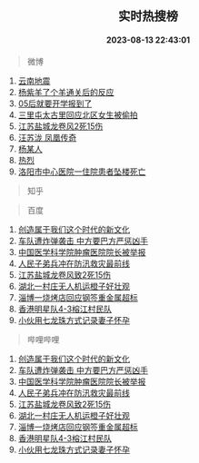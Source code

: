 <div align="center"><h2>实时热搜榜</h2><h4>2023-08-13 22:43:01</h4></div>

> 微博  

1. [云南地震](https://s.weibo.com/weibo?q=%E4%BA%91%E5%8D%97%E5%9C%B0%E9%9C%87&t=31&band_rank=1&Refer=top)<br />
2. [杨紫羊了个羊通关后的反应](https://s.weibo.com/weibo?q=%23%E6%9D%A8%E7%B4%AB%E7%BE%8A%E4%BA%86%E4%B8%AA%E7%BE%8A%E9%80%9A%E5%85%B3%E5%90%8E%E7%9A%84%E5%8F%8D%E5%BA%94%23&t=31&band_rank=2&Refer=top)<br />
3. [05后就要开学报到了](https://s.weibo.com/weibo?q=%2305%E5%90%8E%E5%B0%B1%E8%A6%81%E5%BC%80%E5%AD%A6%E6%8A%A5%E5%88%B0%E4%BA%86%23&t=31&band_rank=3&Refer=top)<br />
4. [三里屯太古里回应北区女生被偷拍](https://s.weibo.com/weibo?q=%23%E4%B8%89%E9%87%8C%E5%B1%AF%E5%A4%AA%E5%8F%A4%E9%87%8C%E5%9B%9E%E5%BA%94%E5%8C%97%E5%8C%BA%E5%A5%B3%E7%94%9F%E8%A2%AB%E5%81%B7%E6%8B%8D%23&t=31&band_rank=4&Refer=top)<br />
5. [江苏盐城龙卷风2死15伤](https://s.weibo.com/weibo?q=%23%E6%B1%9F%E8%8B%8F%E7%9B%90%E5%9F%8E%E9%BE%99%E5%8D%B7%E9%A3%8E2%E6%AD%BB15%E4%BC%A4%23&t=31&band_rank=5&Refer=top)<br />
6. [汪苏泷 凤凰传奇](https://s.weibo.com/weibo?q=%E6%B1%AA%E8%8B%8F%E6%B3%B7%20%E5%87%A4%E5%87%B0%E4%BC%A0%E5%A5%87&t=31&band_rank=6&Refer=top)<br />
7. [杨某人](https://s.weibo.com/weibo?q=%E6%9D%A8%E6%9F%90%E4%BA%BA&t=31&band_rank=7&Refer=top)<br />
8. [热烈](https://s.weibo.com/weibo?q=%E7%83%AD%E7%83%88&t=31&band_rank=8&Refer=top)<br />
9. [洛阳市中心医院一住院患者坠楼死亡](https://s.weibo.com/weibo?q=%23%E6%B4%9B%E9%98%B3%E5%B8%82%E4%B8%AD%E5%BF%83%E5%8C%BB%E9%99%A2%E4%B8%80%E4%BD%8F%E9%99%A2%E6%82%A3%E8%80%85%E5%9D%A0%E6%A5%BC%E6%AD%BB%E4%BA%A1%23&t=31&band_rank=9&Refer=top)<br />

> 知乎  


> 百度  

1. [创造属于我们这个时代的新文化](https://www.baidu.com/s?wd=%E5%88%9B%E9%80%A0%E5%B1%9E%E4%BA%8E%E6%88%91%E4%BB%AC%E8%BF%99%E4%B8%AA%E6%97%B6%E4%BB%A3%E7%9A%84%E6%96%B0%E6%96%87%E5%8C%96&sa=fyb_news&rsv_dl=fyb_news)<br />
2. [车队遭炸弹袭击 中方要巴方严惩凶手](https://www.baidu.com/s?wd=%E8%BD%A6%E9%98%9F%E9%81%AD%E7%82%B8%E5%BC%B9%E8%A2%AD%E5%87%BB+%E4%B8%AD%E6%96%B9%E8%A6%81%E5%B7%B4%E6%96%B9%E4%B8%A5%E6%83%A9%E5%87%B6%E6%89%8B&sa=fyb_news&rsv_dl=fyb_news)<br />
3. [中国医学科学院肿瘤医院院长被举报](https://www.baidu.com/s?wd=%E4%B8%AD%E5%9B%BD%E5%8C%BB%E5%AD%A6%E7%A7%91%E5%AD%A6%E9%99%A2%E8%82%BF%E7%98%A4%E5%8C%BB%E9%99%A2%E9%99%A2%E9%95%BF%E8%A2%AB%E4%B8%BE%E6%8A%A5&sa=fyb_news&rsv_dl=fyb_news)<br />
4. [人民子弟兵冲在防汛救灾最前线](https://www.baidu.com/s?wd=%E4%BA%BA%E6%B0%91%E5%AD%90%E5%BC%9F%E5%85%B5%E5%86%B2%E5%9C%A8%E9%98%B2%E6%B1%9B%E6%95%91%E7%81%BE%E6%9C%80%E5%89%8D%E7%BA%BF&sa=fyb_news&rsv_dl=fyb_news)<br />
5. [江苏盐城龙卷风致2死15伤](https://www.baidu.com/s?wd=%E6%B1%9F%E8%8B%8F%E7%9B%90%E5%9F%8E%E9%BE%99%E5%8D%B7%E9%A3%8E%E8%87%B42%E6%AD%BB15%E4%BC%A4&sa=fyb_news&rsv_dl=fyb_news)<br />
6. [湖北一村庄无人机运橙子好壮观](https://www.baidu.com/s?wd=%E6%B9%96%E5%8C%97%E4%B8%80%E6%9D%91%E5%BA%84%E6%97%A0%E4%BA%BA%E6%9C%BA%E8%BF%90%E6%A9%99%E5%AD%90%E5%A5%BD%E5%A3%AE%E8%A7%82&sa=fyb_news&rsv_dl=fyb_news)<br />
7. [淄博一烧烤店回应钢签重金属超标](https://www.baidu.com/s?wd=%E6%B7%84%E5%8D%9A%E4%B8%80%E7%83%A7%E7%83%A4%E5%BA%97%E5%9B%9E%E5%BA%94%E9%92%A2%E7%AD%BE%E9%87%8D%E9%87%91%E5%B1%9E%E8%B6%85%E6%A0%87&sa=fyb_news&rsv_dl=fyb_news)<br />
8. [香港明星队4-3榕江村民队](https://www.baidu.com/s?wd=%E9%A6%99%E6%B8%AF%E6%98%8E%E6%98%9F%E9%98%9F4-3%E6%A6%95%E6%B1%9F%E6%9D%91%E6%B0%91%E9%98%9F&sa=fyb_news&rsv_dl=fyb_news)<br />
9. [小伙用七龙珠方式记录妻子怀孕](https://www.baidu.com/s?wd=%E5%B0%8F%E4%BC%99%E7%94%A8%E4%B8%83%E9%BE%99%E7%8F%A0%E6%96%B9%E5%BC%8F%E8%AE%B0%E5%BD%95%E5%A6%BB%E5%AD%90%E6%80%80%E5%AD%95&sa=fyb_news&rsv_dl=fyb_news)<br />

> 哔哩哔哩  

1. [创造属于我们这个时代的新文化](https://www.baidu.com/s?wd=%E5%88%9B%E9%80%A0%E5%B1%9E%E4%BA%8E%E6%88%91%E4%BB%AC%E8%BF%99%E4%B8%AA%E6%97%B6%E4%BB%A3%E7%9A%84%E6%96%B0%E6%96%87%E5%8C%96&sa=fyb_news&rsv_dl=fyb_news)<br />
2. [车队遭炸弹袭击 中方要巴方严惩凶手](https://www.baidu.com/s?wd=%E8%BD%A6%E9%98%9F%E9%81%AD%E7%82%B8%E5%BC%B9%E8%A2%AD%E5%87%BB+%E4%B8%AD%E6%96%B9%E8%A6%81%E5%B7%B4%E6%96%B9%E4%B8%A5%E6%83%A9%E5%87%B6%E6%89%8B&sa=fyb_news&rsv_dl=fyb_news)<br />
3. [中国医学科学院肿瘤医院院长被举报](https://www.baidu.com/s?wd=%E4%B8%AD%E5%9B%BD%E5%8C%BB%E5%AD%A6%E7%A7%91%E5%AD%A6%E9%99%A2%E8%82%BF%E7%98%A4%E5%8C%BB%E9%99%A2%E9%99%A2%E9%95%BF%E8%A2%AB%E4%B8%BE%E6%8A%A5&sa=fyb_news&rsv_dl=fyb_news)<br />
4. [人民子弟兵冲在防汛救灾最前线](https://www.baidu.com/s?wd=%E4%BA%BA%E6%B0%91%E5%AD%90%E5%BC%9F%E5%85%B5%E5%86%B2%E5%9C%A8%E9%98%B2%E6%B1%9B%E6%95%91%E7%81%BE%E6%9C%80%E5%89%8D%E7%BA%BF&sa=fyb_news&rsv_dl=fyb_news)<br />
5. [江苏盐城龙卷风致2死15伤](https://www.baidu.com/s?wd=%E6%B1%9F%E8%8B%8F%E7%9B%90%E5%9F%8E%E9%BE%99%E5%8D%B7%E9%A3%8E%E8%87%B42%E6%AD%BB15%E4%BC%A4&sa=fyb_news&rsv_dl=fyb_news)<br />
6. [湖北一村庄无人机运橙子好壮观](https://www.baidu.com/s?wd=%E6%B9%96%E5%8C%97%E4%B8%80%E6%9D%91%E5%BA%84%E6%97%A0%E4%BA%BA%E6%9C%BA%E8%BF%90%E6%A9%99%E5%AD%90%E5%A5%BD%E5%A3%AE%E8%A7%82&sa=fyb_news&rsv_dl=fyb_news)<br />
7. [淄博一烧烤店回应钢签重金属超标](https://www.baidu.com/s?wd=%E6%B7%84%E5%8D%9A%E4%B8%80%E7%83%A7%E7%83%A4%E5%BA%97%E5%9B%9E%E5%BA%94%E9%92%A2%E7%AD%BE%E9%87%8D%E9%87%91%E5%B1%9E%E8%B6%85%E6%A0%87&sa=fyb_news&rsv_dl=fyb_news)<br />
8. [香港明星队4-3榕江村民队](https://www.baidu.com/s?wd=%E9%A6%99%E6%B8%AF%E6%98%8E%E6%98%9F%E9%98%9F4-3%E6%A6%95%E6%B1%9F%E6%9D%91%E6%B0%91%E9%98%9F&sa=fyb_news&rsv_dl=fyb_news)<br />
9. [小伙用七龙珠方式记录妻子怀孕](https://www.baidu.com/s?wd=%E5%B0%8F%E4%BC%99%E7%94%A8%E4%B8%83%E9%BE%99%E7%8F%A0%E6%96%B9%E5%BC%8F%E8%AE%B0%E5%BD%95%E5%A6%BB%E5%AD%90%E6%80%80%E5%AD%95&sa=fyb_news&rsv_dl=fyb_news)<br />
